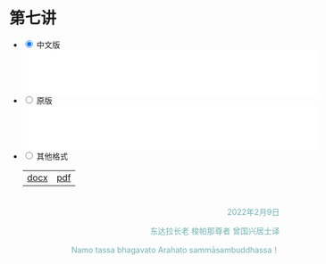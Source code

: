 
# 第七讲

<div class="wrap-tabs">
    <ul>
        <li>
            <input type="radio" name="changeTab" id="t1" checked="checked">
            <label for="t1">中文版</label>
            <div><embed src="media/edited/剪辑中文版第七堂清静道论广说戒20220209-1.mp3" width="530px" height="80px" /></div>
        </li>
        <li>
            <input type="radio" name="changeTab" id="t2">
            <label for="t2">原版</label>
            <div><embed src="media/raw/第七堂清静道论广说戒20220209-1.m4a" width="530px" height="80px" /></div>
        </li>
        <li>
            <input type="radio" name="changeTab" id="t3">
            <label for="t3">其他格式</label>
            <div><span styple="width:200"></span>
			<table><tr>
			<td><a href="">docx</a></td>
			<td><a href="">pdf</a></td>
			</tr></table>
	        </div>
        </li>
    </ul>
</div>

<div style="padding:20px;text-align:right; color: rgb(112, 177, 178); ">
2022年2月9日

东达拉长老 梭帕那尊者 曾国兴居士译

Namo tassa bhagavato Arahato sammāsambuddhassa！

</div>

